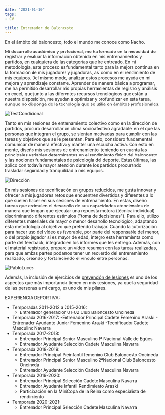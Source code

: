 ```yaml
---
date: "2021-01-10"
tags:
- CV

title: Entrenador de Baloncesto 
---
```


En el ámbito del baloncesto, todo el mundo me conoce como Nacho. 

Mi desarrollo académico y profesional, me ha formado en la necesidad de registrar y evaluar la información obtenida en mis entrenamientos y partidos, en cualquiera de las categorías que he entreado. En mi metodología, este proceso es fundamental tanto para la mejora continua en la formación de mis jugadores y jugadoras, así como en el rendimiento de mis equipos. Del mismo modo, analizar estos procesos me ayuda en mi mejora y aprendizaje constante. Aprender de manera básica a programar, me ha permitido desarrollar mis propias herramientas de registro y análisis en excel, que junto a las diferentes recursos tecnológicos que están a nuestra disposición, me ayudan a optimizar y profundizar en esta tarea, aunque no disponga de la tecnología que se utilia en ámbitos profesionales. 

![TestCondicional](https://media-exp1.licdn.com/dms/image/C5622AQFKUq4-i5347g/feedshare-shrink_800-alternative/0/1606163538744?e=1613001600&v=beta&t=CH3MeykPJByfesdvZMlMf5Qu34pPRqT4vP2zhyQ-eXE)

Tanto en mis sesiones de entrenamiento colectivo como en la dirección de partidos, procuro desarrollar un clima socioafectivo agradable, en el que las personas que integran el grupo, se sientan motivadas para cumplir con las tareas y objetivos que se le presentan. Para ello, considero fundamental comunicar de manera efectiva y manter una escucha activa. Con esto en mente, diseño mis sesiones de entrenamiento, teniendo en cuenta las principales variables determinantes en el rendimiento físico del baloncesto y las nociones fundamentales de psicología del deporte. Estas últimas, las aplico con todavía mayor atención durante los partidos procurando trasladar seguridad y tranquilidad a mis equipos. 


![Dirección](https://pbs.twimg.com/profile_banners/815026598/1603573901/1500x500)


En mis sesiones de tecnificación en grupos reducidos, me gusta innovar y ofrecer a mis jugadores retos que encuentren divertidos y diferentes a lo que suelen hacer en sus sesiones de entrenamiento. En estas, diseño tareas que estimulen el desarrollo de sus capacidades atencionales de manera que tengan que ejecutar una repuesta motora (técnica individual) discriminando diferentes estímulos ("toma de decisiones"). Para ello, utilizo diferentes materiales de mayor o menor desarrollo tecnológico, adaptando esta metodología al objetivo que pretendo trabajar. Cuando la autorización para hacer uso del vídeo es favorable, por parte del responsable del menor, o del propio jugador si es mayor de edad, integro esta herramienta como parte del feedback, integrado en los informes que les entrego. Además, con el material registrado, preparo un vídeo resumen con las tareas realizadas, para que ambas partes podamos tener un recuerdo del entrenamiento realizado, creando y fortaleciendo el  vínculo entre personas. 

![PabloLuces](https://twitter.com/i/status/1288432908680691712)

Además, la inclusión de ejercicios de [prevención de lesiones](https://drive.google.com/file/d/1PJH-pWmHotvQrIyzEIuWjbiSzqauZzy7/view?usp=sharing) es uno de los aspectos que más importancia tienen en mis sesiones, ya que la seguridad de las personas a mi cargo, es uno de mis pilares.

EXPERIENCIA DEPORTIVA:

- Temporadas 2011-2012 a 2015-2016:
    - Entrenador generación 01-02 Club Baloncesto Oncineda
- Temporada 2016-2017:
    -Entrenador Principal Cadete Femenino Araski
    -Entrenador Ayudante Junior Femenino Araski
    -Tecnificador Cadete Masculino Navarra
- Temporada 2017-2018:
    - Entrenador Principal Senior Masculino 1ª Nacional Valle de Egües
    - Entrenador Ayudante Selección Cadete Masculina Navarra
- Temporada 2018-2019:
    - Entrenador Principal Preinfantil femenino Club Baloncesto Oncineda
    - Entrenador Principal Senior Masculino 2ªNacional Club Baloncesto Oncineda
    - Entrenador Ayudante Selección Cadete Masculina Navarra
- Temporada 2019-2020:
    - Entrenador Principal Selección Cadete Masculina Navarra
    - Entrenador Ayudante Infantil Rendimiento Araski
    - Participación en la MiniCopa de la Reina como especialista de rendimiento 
- Temporada 2020-2021:
    - Entrenador Principal Selección Cadete Masculina Navarra
